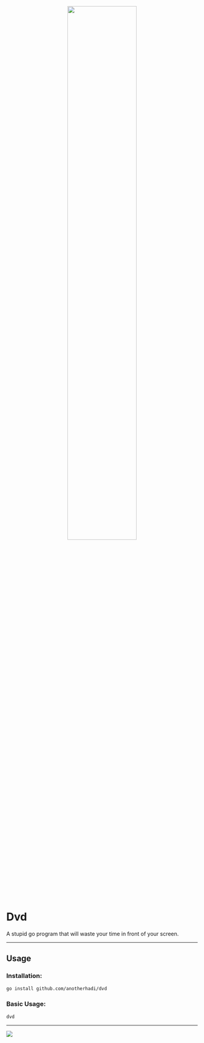 <p align="center">
  
  <img width="60%" src="https://image.nostr.build/7bc74232b226da8ea4dad460cb8f631b10cce0bf90438af0cf348610bca6d8f4.png" />
</p>

# Dvd

A stupid go program that will waste your time in front of your screen.

---

## Usage

### Installation:

```bash
go install github.com/anotherhadi/dvd
```

### Basic Usage:

```bash
dvd
```

---

<img src="https://img.buymeacoffee.com/button-api/?text=Buy me a cookie&emoji=🍪&slug=anotherhadi&button_colour=eed2cc&font_colour=000000&font_family=Inter&outline_colour=ffffff&coffee_colour=ff0000" />

